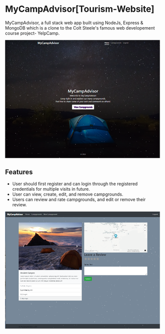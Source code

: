 # MyCampAdvisor[Tourism-Website]
MyCampAdvisor, a full stack web app built using NodeJs, Express & MongoDB which is a clone to the Colt Steele's famous web developement course project- YelpCamp.

![alt text](https://github.com/Ankitabit3496/MyCampAdvisor/blob/main/Images/Image_1.png)

## Features
- User should first register and can login through the registered credentials for multiple visits in future.
- User can view, create, edit, and remove campgrounds.
- Users can review and rate campgrounds, and edit or remove their review.

![alt text](https://github.com/Ankitabit3496/MyCampAdvisor/blob/main/Images/Image_2.png)
